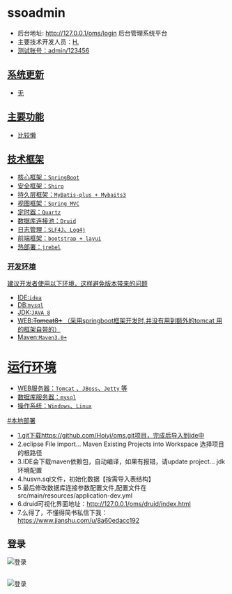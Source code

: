 # ssoadmin
* 后台地址: http://127.0.0.1/oms/login 后台管理系统平台<br/>
* 主要技术开发人员：<a href="https://www.jianshu.com/u/8a60edacc192">H.<br/>
* 测试账号：admin/123456
## 系统更新
* 无
## 主要功能
* 比较懒<br/>

## 技术框架
* 核心框架：`SpringBoot`
* 安全框架：`Shiro`
* 持久层框架：`MyBatis-plus + Mybaits3`
* 视图框架：`Spring MVC`
* 定时器：`Quartz`
* 数据库连接池：`Druid`
* 日志管理：`SLF4J`、`Log4j`
* 前端框架：`bootstrap + layui`
* 热部署：`jrebel`

### 开发环境
建议开发者使用以下环境，这样避免版本带来的问题
* IDE:`idea`
* DB:`mysql`
* JDK:`JAVA 8`
* WEB:<del>Tomcat8+</del> （采用springboot框架开发时,并没有用到额外的tomcat 用的框架自带的）
* Maven:`Maven3.0+`

# 运行环境
* WEB服务器：`Tomcat` 、`JBoss`、`Jetty` 等
* 数据库服务器：`mysql`
* 操作系统：`Windows`、`Linux`

#本地部署
* 1.git下载<a href="https://github.com/Hoiyi/oms.git">https://github.com/Hoiyi/oms.git项目，完成后导入到ide中
* 2.eclipse File import... Maven Existing Projects into Workspace 选择项目的根路径
* 3.IDE会下载maven依赖包，自动编译，如果有报错，请update project... jdk环境配置
* 4.husvn.sql文件，初始化数据【按需导入表结构】
* 5.最后修改数据库连接参数配置文件,配置文件在src/main/resources/application-dev.yml
* 6.druid可视化界面地址：http://127.0.0.1/oms/druid/index.html
* 7.么得了，不懂得简书私信下我：https://www.jianshu.com/u/8a60edacc192

## 登录
![登录](https://images.gitee.com/uploads/images/2020/0806/132536_b58623ae_1647553.png)
##
![登录](https://images.gitee.com/uploads/images/2020/0806/132536_9d6f3bfd_1647553.png)
